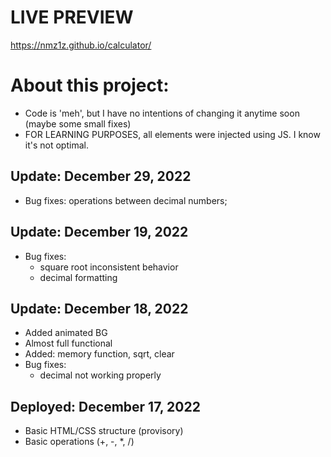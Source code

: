 # LIVE PREVIEW
https://nmz1z.github.io/calculator/

# About this project:
- Code is 'meh', but I have no intentions of changing it anytime soon (maybe some small fixes)
- FOR LEARNING PURPOSES, all elements were injected using JS. I know it's not optimal.

## Update: December 29, 2022
- Bug fixes: operations between decimal numbers;

## Update: December 19, 2022
- Bug fixes:
    - square root inconsistent behavior
    - decimal formatting

## Update: December 18, 2022
- Added animated BG
- Almost full functional
- Added: memory function, sqrt, clear
- Bug fixes:
    - decimal not working properly

## Deployed: December 17, 2022
- Basic HTML/CSS structure (provisory)
- Basic operations (+, -, *, /)
